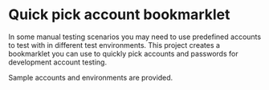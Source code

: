 # Quick pick account bookmarklet

In some manual testing scenarios you may need to use predefined accounts to test with in different test environments. 
This project creates a bookmarklet you can use to quickly pick accounts and passwords for
development account testing. 

Sample accounts and environments are provided. 